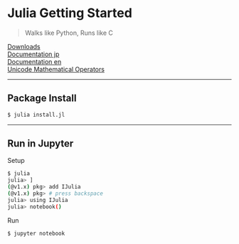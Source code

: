 # Julia Getting Started

> Walks like Python, Runs like C

[Downloads](https://julialang.org/downloads/)  
[Documentation jp](https://mnru.github.io/julia-doc-ja-v1.0/index.html)  
[Documentation en](https://docs.julialang.org/en/v1/)  
[Unicode Mathematical Operators](http://www.asahi-net.or.jp/~ax2s-kmtn/ref/unicode/u2200.html)

***

## Package Install

```bash
$ julia install.jl
```

***

## Run in Jupyter

Setup

```bash
$ julia
julia> ]
(@v1.x) pkg> add IJulia
(@v1.x) pkg> # press backspace
julia> using IJulia
julia> notebook()
```

Run

```
$ jupyter notebook
```